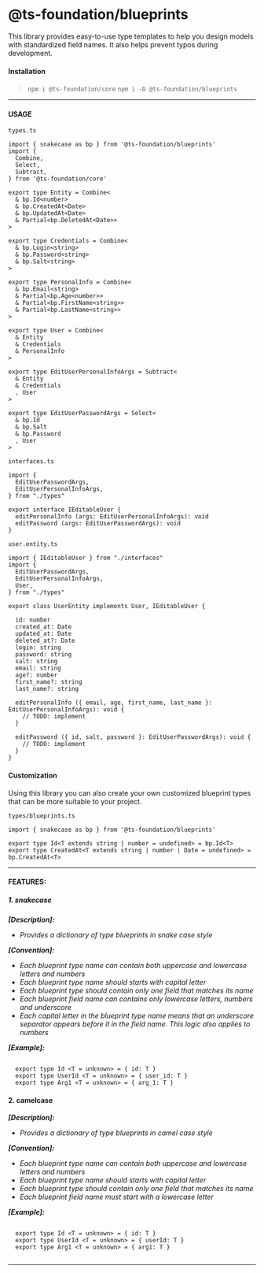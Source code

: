 # @ts-foundation/blueprints

This library provides easy-to-use type templates to help you design models with standardized field names. It also helps prevent typos during development.

#### Installation

> `npm i @ts-foundation/core`
> `npm i -D @ts-foundation/blueprints`

---

#### USAGE

`types.ts`

```
import { snakecase as bp } from '@ts-foundation/blueprints'
import {
  Combine,
  Select,
  Subtract,
} from '@ts-foundation/core'

export type Entity = Combine<
  & bp.Id<number>
  & bp.CreatedAt<Date>
  & bp.UpdatedAt<Date>
  & Partial<bp.DeletedAt<Date>>
>

export type Credentials = Combine<
  & bp.Login<string>
  & bp.Password<string>
  & bp.Salt<string>
>

export type PersonalInfo = Combine<
  & bp.Email<string>
  & Partial<bp.Age<number>>
  & Partial<bp.FirstName<string>>
  & Partial<bp.LastName<string>>
>

export type User = Combine<
  & Entity
  & Credentials
  & PersonalInfo
>

export type EditUserPersonalInfoArgs = Subtract<
  & Entity
  & Credentials
  , User
>

export type EditUserPasswordArgs = Select<
  & bp.Id
  & bp.Salt
  & bp.Password
  , User
>
```

`interfaces.ts`

```
import {
  EditUserPasswordArgs,
  EditUserPersonalInfoArgs,
} from "./types"

export interface IEditableUser {
  editPersonalInfo (args: EditUserPersonalInfoArgs): void
  editPassword (args: EditUserPasswordArgs): void
}
```

`user.entity.ts`

```
import { IEditableUser } from "./interfaces"
import {
  EditUserPasswordArgs,
  EditUserPersonalInfoArgs,
  User,
} from "./types"

export class UserEntity implements User, IEditableUser {

  id: number
  created_at: Date
  updated_at: Date
  deleted_at?: Date
  login: string
  password: string
  salt: string
  email: string
  age?: number
  first_name?: string
  last_name?: string

  editPersonalInfo ({ email, age, first_name, last_name }: EditUserPersonalInfoArgs): void {
    // TODO: implement
  }

  editPassword ({ id, salt, password }: EditUserPasswordArgs): void {
    // TODO: implement
  }
}
```

#### Customization

Using this library you can also create your own customized blueprint types that can be more suitable to your project.

`types/blueprints.ts`

```
import { snakecase as bp } from '@ts-foundation/blueprints'

export type Id<T extends string | number = undefined> = bp.Id<T>
export type CreatedAt<T extends string | number | Date = undefined> = bp.CreatedAt<T>

```

---

#### FEATURES:

##### 1. snakecase

***[Description]:***

* *Provides a dictionary of type blueprints in snake case style*

***[Convention]:***

* *Each blueprint type name can contain both uppercase and lowercase letters and numbers*
* *Each blueprint type name should starts with capital letter*
* *Each blueprint type should contain only one field that matches its name*
* *Each blueprint field name can contains only lowercase letters, numbers and underscore*
* *Each capital letter in the blueprint type name means that an underscore separator appears before it in the field name. This logic also applies to numbers*

***[Example]:***

```

  export type Id <T = unknown> = { id: T }
  export type UserId <T = unknown> = { user_id: T }
  export type Arg1 <T = unknown> = { arg_1: T }

```

#### 2. camelcase

***[Description]:***

* *Provides a dictionary of type blueprints in camel case style*

***[Convention]:***

* *Each blueprint type name can contain both uppercase and lowercase letters and numbers*
* *Each blueprint type name should starts with capital letter*
* *Each blueprint type should contain only one field that matches its name*
* *Each blueprint field name must start with a lowercase letter*

***[Example]:***

```

  export type Id <T = unknown> = { id: T }
  export type UserId <T = unknown> = { userId: T }
  export type Arg1 <T = unknown> = { arg1: T }
  
```

---
